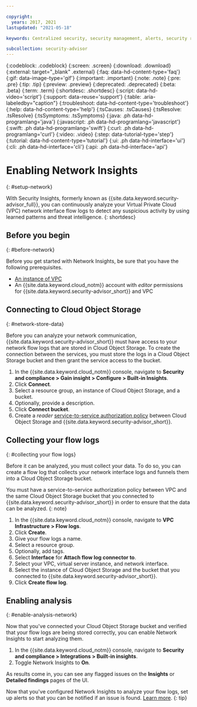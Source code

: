 ```yaml
---

copyright:
  years: 2017, 2021
lastupdated: "2021-05-18"

keywords: Centralized security, security management, alerts, security risk, insights, threat detection

subcollection: security-advisor
---
```


{:codeblock: .codeblock}
{:screen: .screen}
{:download: .download}
{:external: target="_blank" .external}
{:faq: data-hd-content-type='faq'}
{:gif: data-image-type='gif'}
{:important: .important}
{:note: .note}
{:pre: .pre}
{:tip: .tip}
{:preview: .preview}
{:deprecated: .deprecated}
{:beta: .beta}
{:term: .term}
{:shortdesc: .shortdesc}
{:script: data-hd-video='script'}
{:support: data-reuse='support'}
{:table: .aria-labeledby="caption"}
{:troubleshoot: data-hd-content-type='troubleshoot'}
{:help: data-hd-content-type='help'}
{:tsCauses: .tsCauses}
{:tsResolve: .tsResolve}
{:tsSymptoms: .tsSymptoms}
{:java: .ph data-hd-programlang='java'}
{:javascript: .ph data-hd-programlang='javascript'}
{:swift: .ph data-hd-programlang='swift'}
{:curl: .ph data-hd-programlang='curl'}
{:video: .video}
{:step: data-tutorial-type='step'}
{:tutorial: data-hd-content-type='tutorial'}
{:ui: .ph data-hd-interface='ui'}
{:cli: .ph data-hd-interface='cli'}
{:api: .ph data-hd-interface='api'}

# Enabling Network Insights
{: #setup-network}

With Security Insights, formerly known as {{site.data.keyword.security-advisor_full}}, you can continuously analyze your Virtual Private Cloud (VPC) network interface flow logs to detect any suspicious activity by using learned patterns and threat intelligence.
{: shortdesc}



## Before you begin
{: #before-network}

Before you get started with Network Insights, be sure that you have the following prerequisites.

* [An instance of VPC](https://{DomainName}/vpc-ext/provision/vpc)
* An {{site.data.keyword.cloud_notm}} account with *editor* permissions for {{site.data.keyword.security-advisor_short}} and VPC



## Connecting to Cloud Object Storage
{: #network-store-data}

Before you can analyze your network communication, {{site.data.keyword.security-advisor_short}} must have access to your network flow logs that are stored in Cloud Object Storage. To create the connection between the services, you must store the logs in a Cloud Object Storage bucket and then grant the service access to the bucket. 

1. In the {{site.data.keyword.cloud_notm}} console, navigate to **Security and compliance > Gain insight > Configure > Built-in Insights**.
2. Click **Connect**.
3. Select a resource group, an instance of Cloud Object Storage, and a bucket.
4. Optionally, provide a description.
5. Click **Connect bucket**.
6. Create a *reader* [service-to-service authorization policy](https://{DomainName}/iam/authorizations) between Cloud Object Storage and {{site.data.keyword.security-advisor_short}}.



## Collecting your flow logs
{: #collecting your flow logs}

Before it can be analyzed, you must collect your data. To do so, you can create a flow log that collects your network interface logs and funnels them into a Cloud Object Storage bucket.

You must have a service-to-service authorization policy between VPC and the same Cloud Object Storage bucket that you connected to {{site.data.keyword.security-advisor_short}} in order to ensure that the data can be analyzed.
{: note}

1. In the {{site.data.keyword.cloud_notm}} console, navigate to **VPC Infrastructure > Flow logs**.
2. Click **Create**.
3. Give your flow logs a name.
4. Select a resource group.
5. Optionally, add tags.
6. Select **Interface** for **Attach flow log connector to**.
7. Select your VPC, virtual server instance, and network interface.
8. Select the instance of Cloud Object Storage and the bucket that you connected to {{site.data.keyword.security-advisor_short}}.
9. Click **Create flow log**.



## Enabling analysis
{: #enable-analysis-network}

Now that you've connected your Cloud Object Storage bucket and verified that your flow logs are being stored correctly, you can enable Network Insights to start analyzing them.


1. In the {{site.data.keyword.cloud_notm}} console, navigate to **Security and compliance > Integrations > Built-in insights**.
2. Toggle Network Insights to **On**.

As results come in, you can see any flagged issues on the **Insights** or **Detailed findings** pages of the UI.


Now that you've configured Network Insights to analyze your flow logs, set up alerts so that you can be notified if an issue is found. [Learn more](/docs/security-advisor?topic=security-advisor-notifications).
{: tip}

